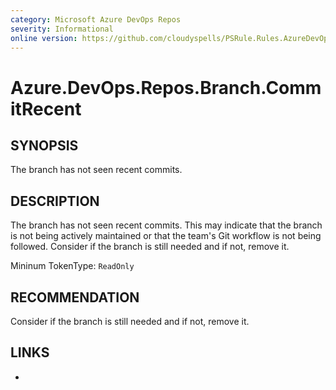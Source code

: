 ```yaml
---
category: Microsoft Azure DevOps Repos
severity: Informational
online version: https://github.com/cloudyspells/PSRule.Rules.AzureDevOps/blob/main/src/PSRule.Rules.AzureDevOps/en/Azure.DevOps.Repos.Branch.CommitRecent.md
---
```


# Azure.DevOps.Repos.Branch.CommitRecent

## SYNOPSIS

The branch has not seen recent commits.

## DESCRIPTION

The branch has not seen recent commits. This may indicate that the branch is not being
actively maintained or that the team's Git workflow is not being followed. Consider if 
the branch is still needed and if not, remove it. 

Mininum TokenType: `ReadOnly`

## RECOMMENDATION

Consider if the branch is still needed and if not, remove it.

## LINKS

- 
